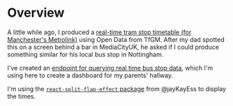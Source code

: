 # Overview

A little while ago, I produced a [real-time tram stop timetable (for Manchester's Metrolink)](http://github.com/jrmedd/metdisplay) using Open Data from TfGM. After my dad spotted this on a screen behind a bar in MediaCityUK, he asked if I could produce something similar for his local bus stop in Nottingham.

I've created an [endpoint for querying real time bus stop data](https://github.com/jrmedd/nct-buses), which I'm using here to create a dashboard for my parents' hallway.

I'm using the [`react-split-flap-effect` package](https://github.com/jayKayEss/react-split-flap-effect) from @jayKayEss to display the times.